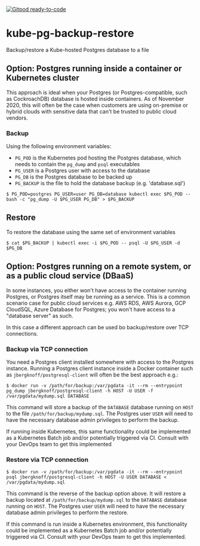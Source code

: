 [![Gitpod ready-to-code](https://img.shields.io/badge/Gitpod-ready--to--code-blue?logo=gitpod)](https://gitpod.io/#https://github.com/monch1962/kube-pg-backup-restore)

# kube-pg-backup-restore
Backup/restore a Kube-hosted Postgres database to a file

## Option: Postgres running inside a container or Kubernetes cluster

This approach is ideal when your Postgres (or Postgres-compatible, such as CockroachDB) database is hosted inside containers. As of November 2020, this will often be the case when customers are using on-premise or hybrid clouds with sensitive data that can't be trusted to public cloud vendors.

### Backup

Using the following environment variables:
- `PG_POD` is the Kubernetes pod hosting the Postgres database, which needs to contain the `pg_dump` and `psql` executables
- `PG_USER` is a Postgres user with access to the database
- `PG_DB` is the Postgres database to be backed up
- `PG_BACKUP` is the file to hold the database backup (e.g. 'database.sql')

 `$ PG_POD=postgres PG_USER=user PG_DB=database kubectl exec $PG_POD -- bash -c "pg_dump -U $PG_USER PG_DB" > $PG_BACKUP`

## Restore

To restore the database using the same set of environment variables

`$ cat $PG_BACKUP | kubectl exec -i $PG_POD -- psql -U $PG_USER -d $PG_DB`

## Option: Postgres running on a remote system, or as a public cloud service (DBaaS)

In some instances, you either won't have access to the container running Postgres, or Postgres itself may be running as a service. This is a common scenario case for public cloud services e.g. AWS RDS, AWS Aurora, GCP CloudSQL, Azure Database for Postgres; you won't have access to a "database server" as such. 

In this case a different approach can be used bo backup/restore over TCP connections.

### Backup via TCP connection

You need a Postgres client installed somewhere with access to the Postgres instance. Running a Postgres client instance inside a Docker container such as `jbergknoff/postgresql-client` will often be the best approach e.g.:

`$ docker run -v /path/for/backup:/var/pgdata -it --rm --entrypoint pg_dump jbergknoff/postgresql-client -h HOST -U USER -f /var/pgdata/mydump.sql DATABASE`

This command will store a backup of the `DATABASE` database running on `HOST` to the file `/path/for/backup/mydump.sql`. The Postgres user `USER` will need to have the necessary database admin privileges to perform the backup.

If running inside Kubernetes, this same functionality could be implemented as a Kubernetes Batch job and/or potentially triggered via CI. Consult with your DevOps team to get this implemented

### Restore via TCP connection

`$ docker run -v /path/for/backup:/var/pgdata -it --rm --entrypoint psql jbergknoff/postgresql-client -h HOST -U USER DATABASE < /var/pgdata/mydump.sql`

This command is the reverse of the backup option above. It will restore a backup located at `/path/for/backup/mydump.sql` to the `DATABASE` database running on `HOST`. The Postgres user `USER` will need to have the necessary database admin privileges to perform the restore.

If this command is run inside a Kubernetes environment, this functionality could be implemented as a Kubernetes Batch job and/or potentially triggered via CI. Consult with your DevOps team to get this implemented.

